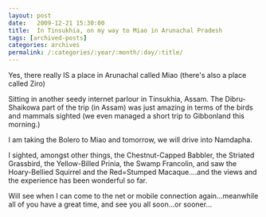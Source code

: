 ```yaml
---
layout: post
date:	2009-12-21 15:30:00
title:  In Tinsukhia, on my way to Miao in Arunachal Pradesh
tags: [archived-posts]
categories: archives
permalink: /:categories/:year/:month/:day/:title/
---
```

Yes, there really IS a place in Arunachal called Miao (there's also a place called Ziro)

Sitting in another seedy internet parlour in Tinsukhia, Assam. The
Dibru-Shaikowa part of the trip (in Assam) was just amazing in terms
of the birds and mammals sighted (we even managed a short trip to
Gibbonland this morning.)

I am taking the Bolero to Miao and tomorrow, we will drive into Namdapha.

I sighted, amongst other things, the Chestnut-Capped Babbler, the
Striated Grassbird, the Yellow-Billed Prinia, the Swamp Francolin, and
saw the Hoary-Bellied Squirrel and the Red=Stumped Macaque....and the
views and the experience has been wonderful so far.

Will see when I can come to the net or mobile connection
again...meanwhile all of you have a great time, and see you all
soon...or sooner...
